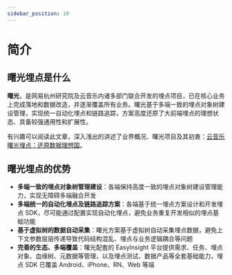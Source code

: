 ```yaml
---
sidebar_position: 10
---
```

# 简介

## 曙光埋点是什么

**曙光**，是网易杭州研究院及云音乐内诸多部门联合开发的埋点项目，已在核心业务上完成落地和数据改造，并逐渐覆盖所有业务。曙光基于多端一致的埋点对象树建设管理，实现统一自动化埋点和链路追踪，方案高度还原了大前端埋点的理想状态、具备较强通用性和扩展性。

有兴趣可以阅读此文章，深入浅出的讲述了业界概况、曙光项目及其初衷：<a target="_blank" href="https://mp.weixin.qq.com/s/4Wq4nj-oQPohMqmQv_Pe9g">云音乐曙光埋点：还原数据理想国</a>。

## 曙光埋点的优势

- **多端一致的埋点对象树管理建设**：各端保持高度一致的埋点对象树建设管理能力，实现无障碍多端融合开发
- **多端统一的自动化埋点及链路追踪方案**：各端基于统一埋点方案设计和开发埋点 SDK，尽可能通过配置实现自动化埋点，避免业务重复开发相似的埋点基础功能
- **基于虚拟树的数据自动采集**：曙光方案基于虚拟树自动采集埋点数据，避免上下文参数层层传递导致代码结构混乱、埋点与业务逻辑耦合等问题
- **完善的生态、多端覆盖**：曙光配套的 EasyInsight 平台提供需求、任务、埋点对象、血缘树、元数据等管理，以及埋点测试、数据产品等全套基础能力，埋点 SDK 已覆盖 Android、iPhone、RN、Web 等端

<!-- ### 自动打点 -->

<!-- ### 事件回溯 -->

<!-- ### 性能 -->
